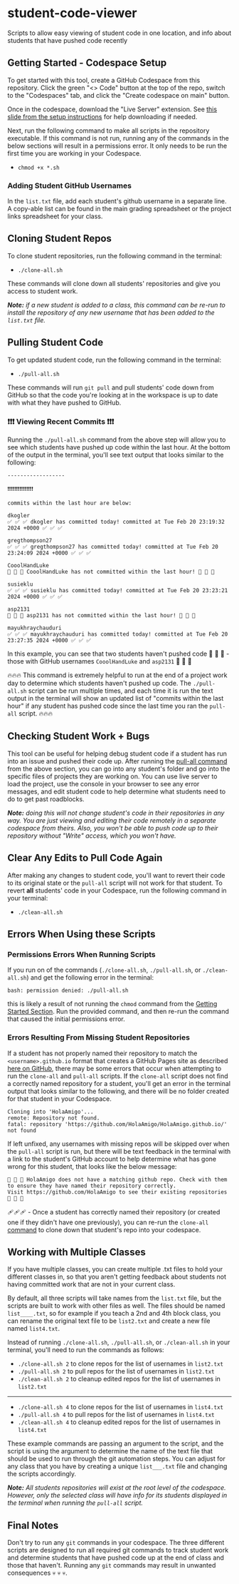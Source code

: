 # student-code-viewer

Scripts to allow easy viewing of student code in one location, and info about students that have pushed code recently

## Getting Started - Codespace Setup

To get started with this tool, create a GitHub Codespace from this repository. Click the green "<> Code" button at the top of the repo, switch to the "Codespaces" tab, and click the "Create codespace on main" button.

Once in the codespace, download the "Live Server" extension. See [this slide from the setup instructions](https://docs.google.com/presentation/d/1USzVPXUQK6IWOHWi8r8_Yj0rJ8gxzvjT2mo2X27KKaU/edit#slide=id.g2a825dd5b6a_0_558) for help downloading if needed.

Next, run the following command to make all scripts in the repository executable. If this command is not run, running any of the commands in the below sections will result in a permissions error. It only needs to be run the first time you are working in your Codespace.

- `chmod +x *.sh`

### Adding Student GitHub Usernames

In the `list.txt` file, add each student's github username in a separate line. A copy-able list can be found in the main grading spreadsheet or the project links spreadsheet for your class.

## Cloning Student Repos

To clone student repositories, run the following command in the terminal:

- `./clone-all.sh`

These commands will clone down all students' repositories and give you access to student work.

_**Note:** if a new student is added to a class, this command can be re-run to install the repository of any new username that has been added to the `list.txt` file._

## Pulling Student Code

To get updated student code, run the following command in the terminal:

- `./pull-all.sh`

These commands will run `git pull` and pull students' code down from GitHub so that the code you're looking at in the workspace is up to date with what they have pushed to GitHub.

### ❗❗❗ Viewing Recent Commits ❗❗❗

Running the `./pull-all.sh` command from the above step will allow you to see which students have pushed up code within the last hour. At the bottom of the output in the terminal, you'll see text output that looks similar to the following:

```
------------------

❗❗❗❗❗❗❗❗❗❗❗❗❗❗❗

commits within the last hour are below:

dkogler
✅ ✅ ✅ dkogler has committed today! committed at Tue Feb 20 23:19:32 2024 +0000 ✅ ✅ ✅

gregthompson27
✅ ✅ ✅ gregthompson27 has committed today! committed at Tue Feb 20 23:24:09 2024 +0000 ✅ ✅ ✅

CooolHandLuke
🚧 🚧 🚧 CooolHandLuke has not committed within the last hour! 🚧 🚧 🚧

susieklu
✅ ✅ ✅ susieklu has committed today! committed at Tue Feb 20 23:23:21 2024 +0000 ✅ ✅ ✅

asp2131
🚧 🚧 🚧 asp2131 has not committed within the last hour! 🚧 🚧 🚧

mayukhraychauduri
✅ ✅ ✅ mayukhraychauduri has committed today! committed at Tue Feb 20 23:27:35 2024 +0000 ✅ ✅ ✅
```

In this example, you can see that two students haven't pushed code 🚧 🚧 🚧 - those with GitHub usernames `CooolHandLuke` and `asp2131` 🚧 🚧 🚧

🔥🔥🔥 This command is extremely helpful to run at the end of a project work day to determine which students haven't pushed up code. The `./pull-all.sh` script can be run multiple times, and each time it is run the text output in the terminal will show an updated list of "commits within the last hour" if any student has pushed code since the last time you ran the `pull-all` script. 🔥🔥🔥

## Checking Student Work + Bugs

This tool can be useful for helping debug student code if a student has run into an issue and pushed their code up. After running the [pull-all command](#pulling-student-code) from the above section, you can go into any student's folder and go into the specific files of projects they are working on. You can use live server to load the project, use the console in your browser to see any error messages, and edit student code to help determine what students need to do to get past roadblocks.

_**Note:** doing this will not change student's code in their repositories in any way. You are just viewing and editing their code remotely in a separate codespace from theirs. Also, you won't be able to push code up to their repository without "Write" access, which you won't have._

## Clear Any Edits to Pull Code Again

After making any changes to student code, you'll want to revert their code to its original state or the `pull-all` script will not work for that student. To revert **all** students' code in your Codespace, run the following command in your terminal:

- `./clean-all.sh`

## Errors When Using these Scripts

### Permissions Errors When Running Scripts

If you run on of the commands (`./clone-all.sh`, `./pull-all.sh`, or `./clean-all.sh`) and get the following error in the terminal:

```
bash: permission denied: ./pull-all.sh
```

this is likely a result of not running the `chmod` command from the [Getting Started Section](#getting-started---codespace-setup). Run the provided command, and then re-run the command that caused the initial permissions error.

### Errors Resulting From Missing Student Repositories

If a student has not properly named their repository to match the `<username>.github.io` format that creates a GitHub Pages site as described [here on GitHub](https://pages.github.com/), there may be some errors that occur when attempting to run the `clone-all` and `pull-all` scripts. If the `clone-all` script does not find a correctly named repository for a student, you'll get an error in the terminal output that looks similar to the following, and there will be no folder created for that student in your Codespace.

```
Cloning into 'HolaAmigo'...
remote: Repository not found.
fatal: repository 'https://github.com/HolaAmigo/HolaAmigo.github.io/' not found
```

If left unfixed, any usernames with missing repos will be skipped over when the `pull-all` script is run, but there will be text feedback in the terminal with a link to the student's GitHub account to help determine what has gone wrong for this student, that looks like the below message:

```
🚩 🚩 🚩 HolaAmigo does not have a matching github repo. Check with them to ensure they have named their repository correctly.
Visit https://github.com/HolaAmigo to see their existing repositories 🚩 🚩 🚩
```

🩹🩹🩹 - Once a student has correctly named their repository (or created one if they didn't have one previously), you can re-run the `clone-all` [command](#cloning-student-repos) to clone down that student's repo into your codespace.

## Working with Multiple Classes

If you have multiple classes, you can create multiple .txt files to hold your different classes in, so that you aren't getting feedback about students not having committed work that are not in your current class.

By default, all three scripts will take names from the `list.txt` file, but the scripts are built to work with other files as well. The files should be named `list____.txt`, so for example if you teach a 2nd and 4th block class, you can rename the original text file to be `list2.txt` and create a new file named `list4.txt`.

Instead of running `./clone-all.sh`, `./pull-all.sh`, or `./clean-all.sh` in your terminal, you'll need to run the commands as follows:

- `./clone-all.sh 2` to clone repos for the list of usernames in `list2.txt`
- `./pull-all.sh 2` to pull repos for the list of usernames in `list2.txt`
- `./clean-all.sh 2` to cleanup edited repos for the list of usernames in `list2.txt`

---

- `./clone-all.sh 4` to clone repos for the list of usernames in `list4.txt`
- `./pull-all.sh 4` to pull repos for the list of usernames in `list4.txt`
- `./clean-all.sh 4` to cleanup edited repos for the list of usernames in `list4.txt`

These example commands are passing an argument to the script, and the script is using the argument to determine the name of the text file that should be used to run through the git automation steps. You can adjust for any class that you have by creating a unique `list___.txt` file and changing the scripts accordingly.

_**Note:** All students repositories will exist at the root level of the codespace. However, only the selected class will have info for its students displayed in the terminal when running the `pull-all` script._

## Final Notes

Don't try to run any `git` commands in your codespace. The three different scripts are designed to run all required git commands to track student work and determine students that have pushed code up at the end of class and those that haven't. Running any `git` commands may result in unwanted consequences 💀 💀 💀.
